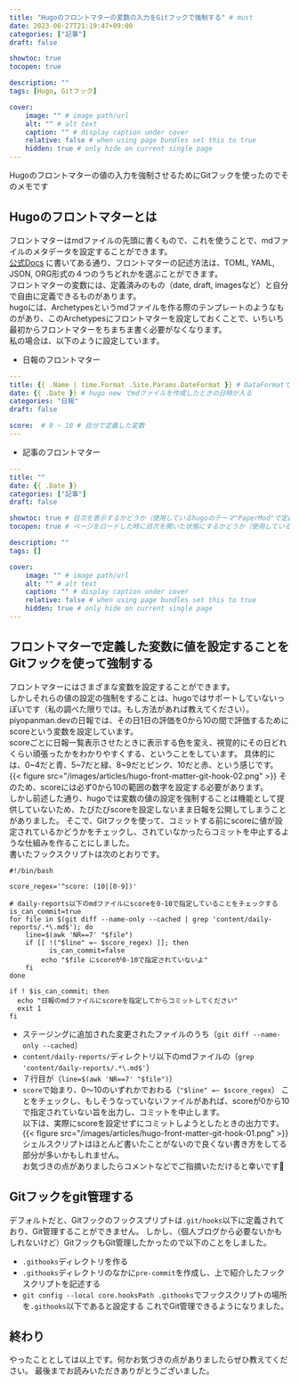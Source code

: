 ```yaml
---
title: "Hugoのフロントマターの変数の入力をGitフックで強制する" # must
date: 2023-06-27T21:19:47+09:00
categories: ["記事"]
draft: false

showtoc: true
tocopen: true

description: ""
tags: [Hugo, Gitフック]

cover: 
    image: "" # image path/url
    alt: "" # alt text
    caption: "" # display caption under cover
    relative: false # when using page bundles set this to true
    hidden: true # only hide on current single page
---
```


Hugoのフロントマターの値の入力を強制させるためにGitフックを使ったのでそのメモです
## Hugoのフロントマターとは

フロントマターはmdファイルの先頭に書くもので、これを使うことで、mdファイルのメタデータを設定することができます。  
[公式Docs](https://gohugo.io/content-management/front-matter/) に書いてある通り、フロントマターの記述方法は、TOML, YAML, JSON, ORG形式の４つのうちどれかを選ぶことができます。  
フロントマターの変数には、定義済みのもの（date, draft, imagesなど）と自分で自由に定義できるものがあります。  
hugoには、Archetypesというmdファイルを作る際のテンプレートのようなものがあり、このArchetypesにフロントマターを設定しておくことで、いちいち最初からフロントマターをちまちま書く必要がなくなります。  
私の場合は、以下のように設定しています。  
- 日報のフロントマター
``` yml
---
title: {{ .Name | time.Format .Site.Params.DateFormat }} # DataFormatで指定した形式の日時がタイトルになる
date: {{ .Date }} # hugo new でmdファイルを作成したときの日時が入る
categories: "日報"
draft: false

score:  # 0 ~ 10 # 自分で定義した変数
---
```

- 記事のフロントマター
```yml
---
title: "" 
date: {{ .Date }}
categories: ["記事"]
draft: false

showtoc: true # 目次を表示するかどうか（使用しているhugoのテーマ"PaperMod"で定義されている変数）
tocopen: true # ページをロードした時に目次を開いた状態にするかどうか（使用しているhugoのテーマ"PaperMod"で定義されている変数）

description: ""
tags: []

cover: 
    image: "" # image path/url
    alt: "" # alt text
    caption: "" # display caption under cover
    relative: false # when using page bundles set this to true
    hidden: true # only hide on current single page
---
```

## フロントマターで定義した変数に値を設定することをGitフックを使って強制する
フロントマターにはさまざまな変数を設定することができます。  
しかしそれらの値の設定の強制をすることは、hugoではサポートしていないっぽいです（私の調べた限りでは。もし方法があれば教えてください）。  
piyopanman.devの日報では、その日1日の評価を0から10の間で評価するためにscoreという変数を設定しています。  
scoreごとに日報一覧表示させたときに表示する色を変え、視覚的にその日どれくらい頑張ったかをわかりやすくする、ということをしています。
具体的には、0~4だと青、5~7だと緑、8~9だとピンク、10だと赤、という感じです。  
{{< figure src="/images/articles/hugo-front-matter-git-hook-02.png" >}}
そのため、scoreには必ず0から10の範囲の数字を設定する必要があります。  
しかし前述した通り、hugoでは変数の値の設定を強制することは機能として提供していないため、たびたびscoreを設定しないまま日報を公開してしまうことがありました。
そこで、Gitフックを使って、コミットする前にscoreに値が設定されているかどうかをチェックし、されていなかったらコミットを中止するような仕組みを作ることにしました。  
書いたフックスクリプトは次のとおりです。  
```sh:pre-commit
#!/bin/bash

score_regex='^score: (10|[0-9])'

# daily-reports以下のmdファイルにscoreを0-10で指定していることをチェックする
is_can_commit=true
for file in $(git diff --name-only --cached | grep 'content/daily-reports/.*\.md$'); do
    line=$(awk 'NR==7' "$file")
    if [[ !("$line" =~ $score_regex) ]]; then
	      is_can_commit=false
        echo "$file にscoreが0-10で指定されていないよ"
    fi
done

if ! $is_can_commit; then
  echo "日報のmdファイルにscoreを指定してからコミットしてください"
  exit 1
fi
```

- ステージングに追加された変更されたファイルのうち（`git diff --name-only --cached`）
- `content/daily-reports/`ディレクトリ以下のmdファイルの（`grep 'content/daily-reports/.*\.md$'`）
- ７行目が（`line=$(awk 'NR==7' "$file")`）
- `score`で始まり、0〜10のいずれかでおわる（`"$line" =~ $score_regex`）
ことをチェックし、もしそうなっていないファイルがあれば、scoreが0から10で指定されていない旨を出力し、コミットを中止します。  
以下は、実際にscoreを設定せずにコミットしようとしたときの出力です。  
{{< figure src="/images/articles/hugo-front-matter-git-hook-01.png" >}}
シェルスクリプトはほとんど書いたことがないので良くない書き方をしてる部分が多いかもしれません。  
お気づきの点がありましたらコメントなどでご指摘いただけると幸いです🙏

## Gitフックをgit管理する
デフォルトだと、Gitフックのフックスプリプトは`.git/hooks`以下に定義されており、Git管理することができません。
しかし、（個人ブログから必要ないかもしれないけど）GitフックもGit管理したかったので以下のことをしました。
- `.githooks`ディレクトリを作る
- `.githooks`ディレクトリのなかに`pre-commit`を作成し、上で紹介したフックスクリプトを記述する
- `git config --local core.hooksPath .githooks`でフックスクリプトの場所を`.githooks`以下であると設定する
これでGit管理できるようになりました。

## 終わり
やったこととしては以上です。何かお気づきの点がありましたらぜひ教えてください。
最後までお読みいただきありがとうございました。